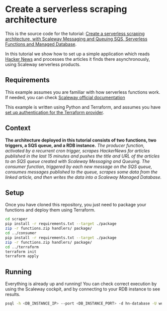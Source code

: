 # Create a serverless scraping architecture

This is the source code for the tutorial: [Create a serverless scraping architecture, with Scaleway Messaging and Queuing SQS, Serverless Functions and Managed Database](https://www.scaleway.com/en/docs/tutorials/create-serverless-scraping).

In this tutorial we show how to set up a simple application which reads [Hacker News](https://news.ycombinator.com/news) and processes the articles it finds there asynchronously, using Scaleway serverless products. 

## Requirements

This example assumes you are familiar with how serverless functions work. If needed, you can
check [Scaleway official documentation](https://www.scaleway.com/en/docs/serverless/functions/quickstart/)

This example is written using Python and Terraform, and assumes you have [set up authentication for the Terraform provider](https://registry.terraform.io/providers/scaleway/scaleway/latest/docs#authentication). 


## Context

**The architecture deployed in this tutorial consists of two functions, two triggers, a SQS queue, and a RDB instance.**
*The producer function, activated by a recurrent cron trigger, scrapes HackerNews for articles published in the last 15 minutes and pushes the title and URL of the articles to an SQS queue created with Scaleway Messaging and Queuing.*
*The consumer function, triggered by each new message on the SQS queue, consumes messages published to the queue, scrapes some data from the linked article, and then writes the data into a Scaleway Managed Database.*


## Setup
Once you have cloned this repository, you just need to package your functions and deploy them using Terraform. 
```bash
cd scraper
pip install -r requirements.txt --target ./package
zip -r functions.zip handlers/ package/
cd ../consumer
pip install -r requirements.txt --target ./package
zip -r functions.zip handlers/ package/
cd ../terraform 
terraform init
terraform apply
```


## Running

Everything is already up and running! 
You can check correct execution by using the Scaleway cockpit, and by connecting to your RDB instance to see results.

```bash
psql -h <DB_INSTANCE_IP> --port <DB_INSTANCE_PORT> -d hn-database -U worker
```
